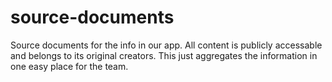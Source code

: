 # source-documents
Source documents for the info in our app.  All content is publicly accessable and belongs to its original creators.  This just aggregates the information in one easy place for the team.

